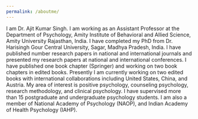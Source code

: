 ```yaml
---
permalink: /aboutme/
---
```


I am Dr. Ajit Kumar Singh. I am working as an Assistant Professor at the Department of Psychology, Amity Institute of Behavioral and Allied Science, Amity University Rajasthan, India. I have completed my PhD from Dr. Harisingh Gour Central University, Sagar, Madhya Pradesh, India. I have published number research papers in national and international journals and presented my research papers at national and international conferences. I have published one book chapter (Springer) and working on two book chapters in edited books. Presently I am currently working on two edited books with international collaborations including United States, China, and Austria. My area of interest is positive psychology, counseling psychology, research methodology, and clinical psychology. I have supervised more than 15 postgraduate and undergraduate psychology students. I am also a member of National Academy of Psychology (NAOP), and Indian Academy of Health Psychology (IAHP).
